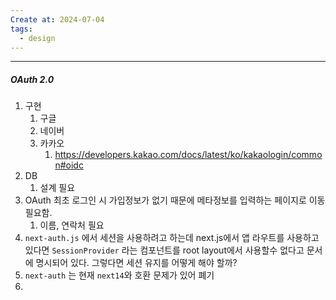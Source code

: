 ```yaml
---
Create at: 2024-07-04
tags:
  - design
---
```

---
##### OAuth 2.0
1. 구현
	1. 구글
	2. 네이버
	3. 카카오
		1. https://developers.kakao.com/docs/latest/ko/kakaologin/common#oidc
2. DB
	1. 설계 필요
3. OAuth 최초 로그인 시 가입정보가 없기 때문에 메타정보를 입력하는 페이지로 이동 필요함.
	1. 이름, 연락처 필요
4. `next-auth.js` 에서 세션을 사용하려고 하는데 next.js에서 앱 라우트를 사용하고 있다면 `SessionProvider` 라는 컴포넌트를 root layout에서 사용할수 없다고 문서에 명시되어 있다. 그렇다면 세션 유지를 어떻게 해야 할까?
5. `next-auth` 는 현재 `next14`와 호환 문제가 있어 폐기
6. 
